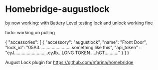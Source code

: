 # Homebridge-augustlock
by now working:
with Battery Level testing 
lock and unlock working fine 

todo: 
working on pulling 

{
  "accessories": [
    {
        "accessory": "augustlock",
        "name": "Front Door",
        "lock_id": "05A3..........................something like this",
        "api_token" : "eyJ...........................eyJb...LONG TOKEN ....hGT..........."
    }
  ]
}


August Lock plugin for  https://github.com/nfarina/homebridge

